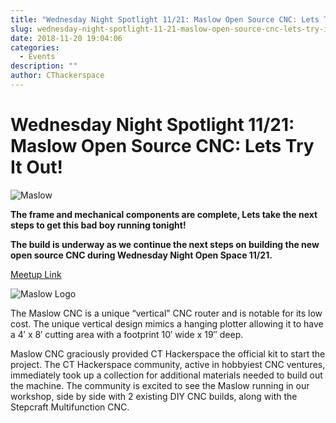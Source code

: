 ```yaml
---
title: "Wednesday Night Spotlight 11/21: Maslow Open Source CNC: Lets Try It Out!"
slug: wednesday-night-spotlight-11-21-maslow-open-source-cnc-lets-try-it-out
date: 2018-11-20 19:04:06
categories:
  - Events
description: ""
author: CThackerspace
---
```


# Wednesday Night Spotlight 11/21: Maslow Open Source CNC: Lets Try It Out!

![Maslow](/uploads/2018/09/image-maslow-300x225.jpg)


**The frame and mechanical components are complete, Lets take the next steps to get this bad boy running tonight!**

**The build is underway as we continue the next steps on building the new open source CNC during Wednesday Night Open Space 11/21.**

[Meetup Link](https://www.meetup.com/CT-Hackerspace/events/256567740/)

![Maslow Logo](/uploads/2018/09/maslow-logo-300x81.png)

The Maslow CNC is a unique “vertical” CNC router and is notable for its low cost. The unique vertical design mimics a hanging plotter allowing it to have a 4′ x 8′ cutting area with a footprint 10′ wide x 19″ deep.

Maslow CNC graciously provided CT Hackerspace the official kit to start the project. The CT Hackerspace community, active in hobbyiest CNC ventures, immediately took up a collection for additional materials needed to build out the machine. The community is excited to see the Maslow running in our workshop, side by side with 2 existing DIY CNC builds, along with the Stepcraft Multifunction CNC.
